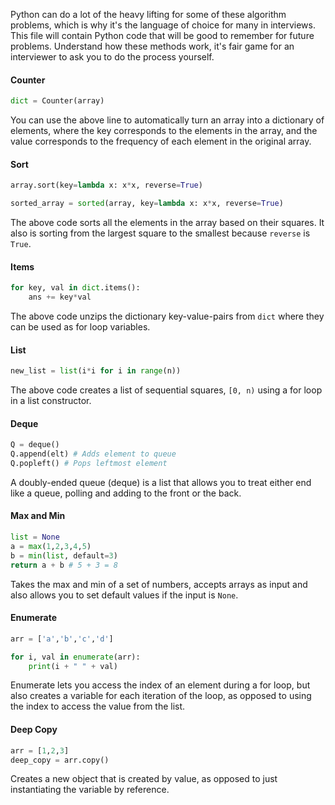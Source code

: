 Python can do a lot of the heavy lifting for some of these algorithm problems, which is why it's the language of choice for many in interviews. This file will contain Python code that will be good to remember for future problems. Understand how these methods work, it's fair game for an interviewer to ask you to do the process yourself.

#### Counter
```python
dict = Counter(array)
```
You can use the above line to automatically turn an array into a dictionary of elements, where the key corresponds to the elements in the array, and the value corresponds to the frequency of each element in the original array.

#### Sort
```python
array.sort(key=lambda x: x*x, reverse=True)

sorted_array = sorted(array, key=lambda x: x*x, reverse=True)
```
The above code sorts all the elements in the array based on their squares. It also is sorting from the largest square to the smallest because `reverse` is `True`.

#### Items
```python
for key, val in dict.items():
	ans += key*val
```
The above code unzips the dictionary key-value-pairs from `dict` where they can be used as for loop variables. 

#### List
```python
new_list = list(i*i for i in range(n))
```
The above code creates a list of sequential squares, `[0, n)` using a for loop in a list constructor. 

#### Deque 
```python
Q = deque()
Q.append(elt) # Adds element to queue
Q.popleft() # Pops leftmost element
```
A doubly-ended queue (deque) is a list that allows you to treat either end like a queue, polling and adding to the front or the back.

#### Max and Min
```python
list = None
a = max(1,2,3,4,5)
b = min(list, default=3)
return a + b # 5 + 3 = 8
```
Takes the max and min of a set of numbers, accepts arrays as input and also allows you to set default values if the input is `None`.
#### Enumerate
```python
arr = ['a','b','c','d']

for i, val in enumerate(arr):
	print(i + " " + val)
```
Enumerate lets you access the index of an element during a for loop, but also creates a variable for each iteration of the loop, as opposed to using the index to access the value from the list. 

#### Deep Copy
```python
arr = [1,2,3]
deep_copy = arr.copy()
```
Creates a new object that is created by value, as opposed to just instantiating the variable by reference. 
